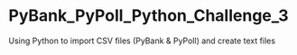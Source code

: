 # PyBank_PyPoll_Python_Challenge_3
Using Python to import CSV files (PyBank &amp; PyPoll) and create text files

